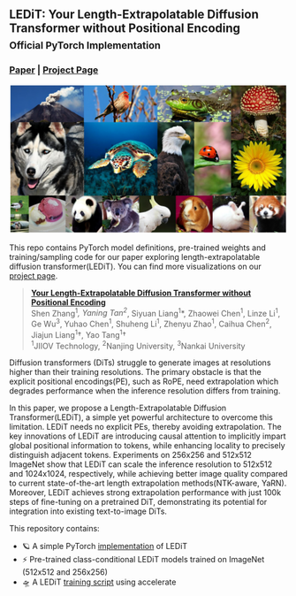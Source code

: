 ## LEDiT: Your Length-Extrapolatable Diffusion Transformer without Positional Encoding<br><sub>Official PyTorch Implementation</sub>

### [Paper](https://arxiv.org/abs/2503.04344) | [Project Page](https://shenzhang2145.github.io/ledit/)

![LEDiT samples](visuals/image_gallery.jpg)

This repo contains PyTorch model definitions, pre-trained weights and training/sampling code for our paper exploring 
length-extrapolatable diffusion transformer(LEDiT). You can find more visualizations on our [project page](https://shenzhang2145.github.io/ledit/).

> [**Your Length-Extrapolatable Diffusion Transformer without Positional Encoding**](https://shenzhang2145.github.io/ledit/)<br>
> Shen Zhang<sup>1</sup>*, Yaning Tan<sup>2</sup>*, Siyuan Liang<sup>1</sup>*, Zhaowei Chen<sup>1</sup>, Linze Li<sup>1</sup>, Ge Wu<sup>3</sup>, Yuhao Chen<sup>1</sup>, Shuheng Li<sup>1</sup>, Zhenyu Zhao<sup>1</sup>, Caihua Chen<sup>2</sup>, Jiajun Liang<sup>1</sup>†, Yao Tang<sup>1</sup>†
> <br><sup>1</sup>JIIOV Technology, <sup>2</sup>Nanjing University, <sup>3</sup>Nankai University<br>

Diffusion transformers (DiTs) struggle to generate images at resolutions higher than their training resolutions. The primary  obstacle is that the explicit positional encodings(PE), such as RoPE, need extrapolation which degrades performance when the inference resolution
differs from training. 

In this paper, we propose a Length-Extrapolatable Diffusion Transformer(LEDiT), a simple yet powerful architecture to overcome this limitation.  LEDiT needs no explicit PEs, thereby avoiding extrapolation. The key innovations of LEDiT are introducing causal attention to implicitly impart global positional information to tokens, while enhancing locality to precisely distinguish adjacent tokens. Experiments on 256x256 and 512x512 ImageNet show that LEDiT can scale the inference resolution to 512x512 and 1024x1024, respectively, while achieving better image quality compared to current state-of-the-art 
  length extrapolation methods(NTK-aware, YaRN).  Moreover, LEDiT achieves strong extrapolation performance with just 100k steps of fine-tuning on a pretrained DiT, demonstrating its potential for integration into existing text-to-image DiTs.

This repository contains:

* 🪐 A simple PyTorch [implementation](models.py) of LEDiT
* ⚡️ Pre-trained class-conditional LEDiT models trained on ImageNet (512x512 and 256x256)
* 🛸 A LEDiT [training script](train.py) using accelerate
